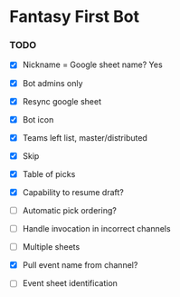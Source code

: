 # Fantasy First Bot


### TODO
- [X] Nickname = Google sheet name? Yes
- [X] Bot admins only
- [X] Resync google sheet
- [X] Bot icon
- [X] Teams left list, master/distributed
- [X] Skip

- [X] Table of picks
- [X] Capability to resume draft?
- [ ] Automatic pick ordering?


- [ ] Handle invocation in incorrect channels
- [ ] Multiple sheets
- [X] Pull event name from channel?
- [ ] Event sheet identification
